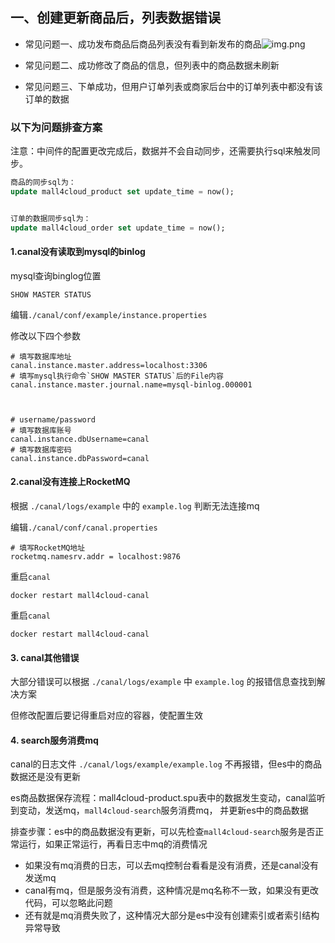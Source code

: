 ## 一、创建更新商品后，列表数据错误

- 常见问题一、成功发布商品后商品列表没有看到新发布的商品![img.png](img.png)

- 常见问题二、成功修改了商品的信息，但列表中的商品数据未刷新

- 常见问题三、下单成功，但用户订单列表或商家后台中的订单列表中都没有该订单的数据


### 以下为问题排查方案
注意：中间件的配置更改完成后，数据并不会自动同步，还需要执行sql来触发同步。
```sql
商品的同步sql为：
update mall4cloud_product set update_time = now();


订单的数据同步sql为：
update mall4cloud_order set update_time = now();
```


#### 1.canal没有读取到mysql的binlog

mysql查询binglog位置

```mysql
SHOW MASTER STATUS
```

编辑`./canal/conf/example/instance.properties`

修改以下四个参数

```properties
# 填写数据库地址
canal.instance.master.address=localhost:3306
# 填写mysql执行命令`SHOW MASTER STATUS`后的File内容
canal.instance.master.journal.name=mysql-binlog.000001



# username/password
# 填写数据库账号
canal.instance.dbUsername=canal
# 填写数据库密码
canal.instance.dbPassword=canal
```

#### 2.canal没有连接上RocketMQ

根据 `./canal/logs/example` 中的  `example.log` 判断无法连接mq



编辑`./canal/conf/canal.properties`


```properties
# 填写RocketMQ地址
rocketmq.namesrv.addr = localhost:9876
```


重启`canal`

```shell
docker restart mall4cloud-canal
```


重启`canal`

```shell
docker restart mall4cloud-canal
```


#### 3. canal其他错误
大部分错误可以根据 `./canal/logs/example` 中  `example.log`  的报错信息查找到解决方案

但修改配置后要记得重启对应的容器，使配置生效


#### 4. search服务消费mq

canal的日志文件 `./canal/logs/example/example.log` 不再报错，但es中的商品数据还是没有更新


es商品数据保存流程：mall4cloud-product.spu表中的数据发生变动，canal监听到变动，发送mq，`mall4cloud-search`服务消费mq， 并更新es中的商品数据


排查步骤：es中的商品数据没有更新，可以先检查`mall4cloud-search`服务是否正常运行，如果正常运行，再看日志中mq的消费情况
- 如果没有mq消费的日志，可以去mq控制台看看是没有消费，还是canal没有发送mq
- canal有mq，但是服务没有消费，这种情况是mq名称不一致，如果没有更改代码，可以忽略此问题
- 还有就是mq消费失败了，这种情况大部分是es中没有创建索引或者索引结构异常导致






